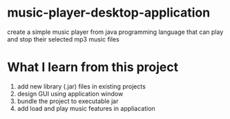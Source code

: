 # music-player-desktop-application
create a simple music player from java programming language that can play and stop their selected  mp3 music files

# What I learn from this project

1. add new library (.jar) files in existing projects
2. design GUI using application window
3. bundle the project to executable jar
4. add load and play music features in appliacation

